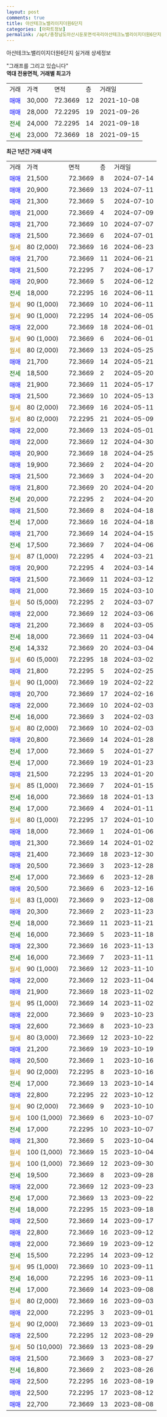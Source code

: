 ```yaml
---
layout: post
comments: true
title: 아산테크노밸리이지더원6단지
categories: [아파트정보]
permalink: /apt/충청남도아산시둔포면석곡리아산테크노밸리이지더원6단지
---
```


아산테크노밸리이지더원6단지 실거래 상세정보

<script type="text/javascript">
  google.charts.load('current', {'packages':['line', 'corechart']});
  google.charts.setOnLoadCallback(drawChart);

  function drawChart() {
    var data = new google.visualization.DataTable();
    data.addColumn('date', '거래일');
    data.addColumn('number', "매매");
    data.addColumn('number', "전세");
    data.addColumn('number', "전매");

    data.addRows([[new Date(Date.parse("2024-07-14")), 21500, null, null], [new Date(Date.parse("2024-07-11")), 20900, null, null], [new Date(Date.parse("2024-07-10")), 21300, null, null], [new Date(Date.parse("2024-07-09")), 21000, null, null], [new Date(Date.parse("2024-07-07")), 21700, null, null], [new Date(Date.parse("2024-07-01")), 21500, null, null], [new Date(Date.parse("2024-06-23")), null, null, null], [new Date(Date.parse("2024-06-21")), 21700, null, null], [new Date(Date.parse("2024-06-17")), 21500, null, null], [new Date(Date.parse("2024-06-12")), 20900, null, null], [new Date(Date.parse("2024-06-11")), null, 18000, null], [new Date(Date.parse("2024-06-11")), null, null, null], [new Date(Date.parse("2024-06-05")), null, null, null], [new Date(Date.parse("2024-06-01")), 22000, null, null], [new Date(Date.parse("2024-06-01")), null, null, null], [new Date(Date.parse("2024-05-25")), null, null, null], [new Date(Date.parse("2024-05-21")), 21700, null, null], [new Date(Date.parse("2024-05-20")), null, 18500, null], [new Date(Date.parse("2024-05-17")), 21900, null, null], [new Date(Date.parse("2024-05-13")), 21500, null, null], [new Date(Date.parse("2024-05-11")), null, null, null], [new Date(Date.parse("2024-05-09")), null, null, null], [new Date(Date.parse("2024-05-01")), 22000, null, null], [new Date(Date.parse("2024-04-30")), 22000, null, null], [new Date(Date.parse("2024-04-25")), 20900, null, null], [new Date(Date.parse("2024-04-20")), 19900, null, null], [new Date(Date.parse("2024-04-20")), 21500, null, null], [new Date(Date.parse("2024-04-20")), 21800, null, null], [new Date(Date.parse("2024-04-20")), null, 20000, null], [new Date(Date.parse("2024-04-18")), 21500, null, null], [new Date(Date.parse("2024-04-18")), null, 17000, null], [new Date(Date.parse("2024-04-15")), 21700, null, null], [new Date(Date.parse("2024-04-06")), null, 17500, null], [new Date(Date.parse("2024-03-21")), null, null, null], [new Date(Date.parse("2024-03-14")), 20900, null, null], [new Date(Date.parse("2024-03-12")), 21500, null, null], [new Date(Date.parse("2024-03-10")), 21000, null, null], [new Date(Date.parse("2024-03-07")), null, null, null], [new Date(Date.parse("2024-03-06")), 22000, null, null], [new Date(Date.parse("2024-03-05")), 21200, null, null], [new Date(Date.parse("2024-03-04")), null, 18000, null], [new Date(Date.parse("2024-03-04")), null, 14332, null], [new Date(Date.parse("2024-03-02")), null, null, null], [new Date(Date.parse("2024-02-25")), 21800, null, null], [new Date(Date.parse("2024-02-22")), null, null, null], [new Date(Date.parse("2024-02-16")), 20700, null, null], [new Date(Date.parse("2024-02-03")), 22000, null, null], [new Date(Date.parse("2024-02-03")), null, 16000, null], [new Date(Date.parse("2024-02-03")), null, null, null], [new Date(Date.parse("2024-01-28")), 20800, null, null], [new Date(Date.parse("2024-01-27")), null, 17000, null], [new Date(Date.parse("2024-01-23")), null, 17000, null], [new Date(Date.parse("2024-01-20")), 21500, null, null], [new Date(Date.parse("2024-01-15")), null, null, null], [new Date(Date.parse("2024-01-13")), null, 16000, null], [new Date(Date.parse("2024-01-11")), null, 17000, null], [new Date(Date.parse("2024-01-10")), null, null, null], [new Date(Date.parse("2024-01-06")), 18000, null, null], [new Date(Date.parse("2024-01-02")), 21300, null, null], [new Date(Date.parse("2023-12-30")), 21400, null, null], [new Date(Date.parse("2023-12-28")), 20500, null, null], [new Date(Date.parse("2023-12-28")), null, 17000, null], [new Date(Date.parse("2023-12-16")), 20500, null, null], [new Date(Date.parse("2023-12-08")), null, null, null], [new Date(Date.parse("2023-11-23")), 20300, null, null], [new Date(Date.parse("2023-11-21")), null, 18000, null], [new Date(Date.parse("2023-11-18")), null, 16000, null], [new Date(Date.parse("2023-11-13")), 22300, null, null], [new Date(Date.parse("2023-11-11")), null, 16000, null], [new Date(Date.parse("2023-11-10")), null, null, null], [new Date(Date.parse("2023-11-04")), 22000, null, null], [new Date(Date.parse("2023-11-02")), 21900, null, null], [new Date(Date.parse("2023-11-02")), null, null, null], [new Date(Date.parse("2023-10-23")), 22000, null, null], [new Date(Date.parse("2023-10-23")), 22600, null, null], [new Date(Date.parse("2023-10-22")), null, null, null], [new Date(Date.parse("2023-10-19")), 21200, null, null], [new Date(Date.parse("2023-10-16")), 20500, null, null], [new Date(Date.parse("2023-10-16")), null, null, null], [new Date(Date.parse("2023-10-14")), null, 17000, null], [new Date(Date.parse("2023-10-12")), 22800, null, null], [new Date(Date.parse("2023-10-10")), null, null, null], [new Date(Date.parse("2023-10-07")), null, null, null], [new Date(Date.parse("2023-10-07")), null, 17000, null], [new Date(Date.parse("2023-10-04")), 21300, null, null], [new Date(Date.parse("2023-10-04")), null, null, null], [new Date(Date.parse("2023-09-30")), null, null, null], [new Date(Date.parse("2023-09-28")), null, 19500, null], [new Date(Date.parse("2023-09-23")), 22000, null, null], [new Date(Date.parse("2023-09-22")), null, 17000, null], [new Date(Date.parse("2023-09-18")), null, 18000, null], [new Date(Date.parse("2023-09-17")), 22500, null, null], [new Date(Date.parse("2023-09-12")), 22800, null, null], [new Date(Date.parse("2023-09-12")), 22000, null, null], [new Date(Date.parse("2023-09-12")), null, 15500, null], [new Date(Date.parse("2023-09-11")), null, null, null], [new Date(Date.parse("2023-09-11")), null, 16000, null], [new Date(Date.parse("2023-09-08")), null, 17000, null], [new Date(Date.parse("2023-09-03")), null, null, null], [new Date(Date.parse("2023-09-01")), 22000, null, null], [new Date(Date.parse("2023-09-01")), null, null, null], [new Date(Date.parse("2023-08-29")), 22500, null, null], [new Date(Date.parse("2023-08-29")), null, null, null], [new Date(Date.parse("2023-08-27")), 21500, null, null], [new Date(Date.parse("2023-08-26")), null, 16800, null], [new Date(Date.parse("2023-08-19")), 22500, null, null], [new Date(Date.parse("2023-08-12")), 22500, null, null], [new Date(Date.parse("2023-08-08")), 22700, null, null]]);

    var options = {
      hAxis: {
        format: 'yyyy/MM/dd'
      },    
      lineWidth: 0,
      pointsVisible: true,    
      title: '최근 1년간 유형별 실거래가 분포',
      legend: { position: 'bottom' }
    };

    var formatter = new google.visualization.NumberFormat({pattern:'###,###'} );
    formatter.format(data, 1);
    formatter.format(data, 2);
    
    setTimeout(function() {
        var chart = new google.visualization.LineChart(document.getElementById('columnchart_material'));
        chart.draw(data, (options));
        document.getElementById('loading').style.display = 'none';
    }, 200);
  }
</script>


<div id="loading" style="z-index:20; display: block; margin-left: 0px">"그래프를 그리고 있습니다"</div>
<div id="columnchart_material" style="width: 95%; margin-left: 0px; display: block"></div>
<!-- contents start -->
<b>역대 전용면적, 거래별 최고가</b>
<table class="sortable">
    <tr>
      <td>거래</td>
      <td>가격</td>
      <td>면적</td>
      <td>층</td>
      <td>거래일</td>
    </tr>
        <tr>
          <td><a style="color: blue">매매</a></td>
          <td>30,000</td>
          <td>72.3669</td>
          <td>12</td>
          <td>2021-10-08</td>
        </tr>            <tr>
          <td><a style="color: blue">매매</a></td>
          <td>28,000</td>
          <td>72.2295</td>
          <td>19</td>
          <td>2021-09-26</td>
        </tr>        
        <tr>
              <td><a style="color: darkgreen">전세</a></td>
              <td>24,000</td>
              <td>72.2295</td>
              <td>14</td>
              <td>2021-09-18</td>
            </tr>            <tr>
              <td><a style="color: darkgreen">전세</a></td>
              <td>23,000</td>
              <td>72.3669</td>
              <td>18</td>
              <td>2021-09-15</td>
            </tr>        
    
</table>

<b>최근 1년간 거래 내역</b>

<table class="sortable">
    <tr>
      <td>거래</td>
      <td>가격</td>
      <td>면적</td>
      <td>층</td>
      <td>거래일</td>
    </tr>
    <tr>
      <td><a style="color: blue">매매</a></td>
      <td>21,500</td>
      <td>72.3669</td>
      <td>8</td>
      <td>2024-07-14</td>
    </tr>          <tr>
      <td><a style="color: blue">매매</a></td>
      <td>20,900</td>
      <td>72.3669</td>
      <td>13</td>
      <td>2024-07-11</td>
    </tr>          <tr>
      <td><a style="color: blue">매매</a></td>
      <td>21,300</td>
      <td>72.3669</td>
      <td>5</td>
      <td>2024-07-10</td>
    </tr>          <tr>
      <td><a style="color: blue">매매</a></td>
      <td>21,000</td>
      <td>72.3669</td>
      <td>4</td>
      <td>2024-07-09</td>
    </tr>          <tr>
      <td><a style="color: blue">매매</a></td>
      <td>21,700</td>
      <td>72.3669</td>
      <td>10</td>
      <td>2024-07-07</td>
    </tr>          <tr>
      <td><a style="color: blue">매매</a></td>
      <td>21,500</td>
      <td>72.3669</td>
      <td>6</td>
      <td>2024-07-01</td>
    </tr>          <tr>
      <td><a style="color: darkgoldenrod">월세</a></td>
      <td>80 (2,000)</td>
      <td>72.3669</td>
      <td>16</td>
      <td>2024-06-23</td>
    </tr>          <tr>
      <td><a style="color: blue">매매</a></td>
      <td>21,700</td>
      <td>72.3669</td>
      <td>11</td>
      <td>2024-06-21</td>
    </tr>          <tr>
      <td><a style="color: blue">매매</a></td>
      <td>21,500</td>
      <td>72.2295</td>
      <td>7</td>
      <td>2024-06-17</td>
    </tr>          <tr>
      <td><a style="color: blue">매매</a></td>
      <td>20,900</td>
      <td>72.3669</td>
      <td>5</td>
      <td>2024-06-12</td>
    </tr>          <tr>
      <td><a style="color: darkgreen">전세</a></td>
      <td>18,000</td>
      <td>72.2295</td>
      <td>16</td>
      <td>2024-06-11</td>
    </tr>          <tr>
      <td><a style="color: darkgoldenrod">월세</a></td>
      <td>90 (1,000)</td>
      <td>72.3669</td>
      <td>10</td>
      <td>2024-06-11</td>
    </tr>          <tr>
      <td><a style="color: darkgoldenrod">월세</a></td>
      <td>90 (1,000)</td>
      <td>72.2295</td>
      <td>14</td>
      <td>2024-06-05</td>
    </tr>          <tr>
      <td><a style="color: blue">매매</a></td>
      <td>22,000</td>
      <td>72.3669</td>
      <td>18</td>
      <td>2024-06-01</td>
    </tr>          <tr>
      <td><a style="color: darkgoldenrod">월세</a></td>
      <td>90 (1,000)</td>
      <td>72.3669</td>
      <td>6</td>
      <td>2024-06-01</td>
    </tr>          <tr>
      <td><a style="color: darkgoldenrod">월세</a></td>
      <td>80 (2,000)</td>
      <td>72.3669</td>
      <td>13</td>
      <td>2024-05-25</td>
    </tr>          <tr>
      <td><a style="color: blue">매매</a></td>
      <td>21,700</td>
      <td>72.3669</td>
      <td>14</td>
      <td>2024-05-21</td>
    </tr>          <tr>
      <td><a style="color: darkgreen">전세</a></td>
      <td>18,500</td>
      <td>72.3669</td>
      <td>2</td>
      <td>2024-05-20</td>
    </tr>          <tr>
      <td><a style="color: blue">매매</a></td>
      <td>21,900</td>
      <td>72.3669</td>
      <td>11</td>
      <td>2024-05-17</td>
    </tr>          <tr>
      <td><a style="color: blue">매매</a></td>
      <td>21,500</td>
      <td>72.3669</td>
      <td>10</td>
      <td>2024-05-13</td>
    </tr>          <tr>
      <td><a style="color: darkgoldenrod">월세</a></td>
      <td>80 (2,000)</td>
      <td>72.3669</td>
      <td>16</td>
      <td>2024-05-11</td>
    </tr>          <tr>
      <td><a style="color: darkgoldenrod">월세</a></td>
      <td>80 (2,000)</td>
      <td>72.2295</td>
      <td>21</td>
      <td>2024-05-09</td>
    </tr>          <tr>
      <td><a style="color: blue">매매</a></td>
      <td>22,000</td>
      <td>72.3669</td>
      <td>13</td>
      <td>2024-05-01</td>
    </tr>          <tr>
      <td><a style="color: blue">매매</a></td>
      <td>22,000</td>
      <td>72.3669</td>
      <td>12</td>
      <td>2024-04-30</td>
    </tr>          <tr>
      <td><a style="color: blue">매매</a></td>
      <td>20,900</td>
      <td>72.3669</td>
      <td>18</td>
      <td>2024-04-25</td>
    </tr>          <tr>
      <td><a style="color: blue">매매</a></td>
      <td>19,900</td>
      <td>72.3669</td>
      <td>2</td>
      <td>2024-04-20</td>
    </tr>          <tr>
      <td><a style="color: blue">매매</a></td>
      <td>21,500</td>
      <td>72.3669</td>
      <td>3</td>
      <td>2024-04-20</td>
    </tr>          <tr>
      <td><a style="color: blue">매매</a></td>
      <td>21,800</td>
      <td>72.3669</td>
      <td>20</td>
      <td>2024-04-20</td>
    </tr>          <tr>
      <td><a style="color: darkgreen">전세</a></td>
      <td>20,000</td>
      <td>72.2295</td>
      <td>2</td>
      <td>2024-04-20</td>
    </tr>          <tr>
      <td><a style="color: blue">매매</a></td>
      <td>21,500</td>
      <td>72.3669</td>
      <td>8</td>
      <td>2024-04-18</td>
    </tr>          <tr>
      <td><a style="color: darkgreen">전세</a></td>
      <td>17,000</td>
      <td>72.3669</td>
      <td>16</td>
      <td>2024-04-18</td>
    </tr>          <tr>
      <td><a style="color: blue">매매</a></td>
      <td>21,700</td>
      <td>72.3669</td>
      <td>14</td>
      <td>2024-04-15</td>
    </tr>          <tr>
      <td><a style="color: darkgreen">전세</a></td>
      <td>17,500</td>
      <td>72.3669</td>
      <td>7</td>
      <td>2024-04-06</td>
    </tr>          <tr>
      <td><a style="color: darkgoldenrod">월세</a></td>
      <td>87 (1,000)</td>
      <td>72.2295</td>
      <td>4</td>
      <td>2024-03-21</td>
    </tr>          <tr>
      <td><a style="color: blue">매매</a></td>
      <td>20,900</td>
      <td>72.2295</td>
      <td>4</td>
      <td>2024-03-14</td>
    </tr>          <tr>
      <td><a style="color: blue">매매</a></td>
      <td>21,500</td>
      <td>72.3669</td>
      <td>11</td>
      <td>2024-03-12</td>
    </tr>          <tr>
      <td><a style="color: blue">매매</a></td>
      <td>21,000</td>
      <td>72.3669</td>
      <td>15</td>
      <td>2024-03-10</td>
    </tr>          <tr>
      <td><a style="color: darkgoldenrod">월세</a></td>
      <td>50 (5,000)</td>
      <td>72.2295</td>
      <td>2</td>
      <td>2024-03-07</td>
    </tr>          <tr>
      <td><a style="color: blue">매매</a></td>
      <td>22,000</td>
      <td>72.3669</td>
      <td>12</td>
      <td>2024-03-06</td>
    </tr>          <tr>
      <td><a style="color: blue">매매</a></td>
      <td>21,200</td>
      <td>72.3669</td>
      <td>8</td>
      <td>2024-03-05</td>
    </tr>          <tr>
      <td><a style="color: darkgreen">전세</a></td>
      <td>18,000</td>
      <td>72.3669</td>
      <td>11</td>
      <td>2024-03-04</td>
    </tr>          <tr>
      <td><a style="color: darkgreen">전세</a></td>
      <td>14,332</td>
      <td>72.3669</td>
      <td>20</td>
      <td>2024-03-04</td>
    </tr>          <tr>
      <td><a style="color: darkgoldenrod">월세</a></td>
      <td>60 (5,000)</td>
      <td>72.2295</td>
      <td>18</td>
      <td>2024-03-02</td>
    </tr>          <tr>
      <td><a style="color: blue">매매</a></td>
      <td>21,800</td>
      <td>72.2295</td>
      <td>5</td>
      <td>2024-02-25</td>
    </tr>          <tr>
      <td><a style="color: darkgoldenrod">월세</a></td>
      <td>90 (1,000)</td>
      <td>72.3669</td>
      <td>19</td>
      <td>2024-02-22</td>
    </tr>          <tr>
      <td><a style="color: blue">매매</a></td>
      <td>20,700</td>
      <td>72.3669</td>
      <td>17</td>
      <td>2024-02-16</td>
    </tr>          <tr>
      <td><a style="color: blue">매매</a></td>
      <td>22,000</td>
      <td>72.3669</td>
      <td>10</td>
      <td>2024-02-03</td>
    </tr>          <tr>
      <td><a style="color: darkgreen">전세</a></td>
      <td>16,000</td>
      <td>72.3669</td>
      <td>3</td>
      <td>2024-02-03</td>
    </tr>          <tr>
      <td><a style="color: darkgoldenrod">월세</a></td>
      <td>80 (2,000)</td>
      <td>72.3669</td>
      <td>10</td>
      <td>2024-02-03</td>
    </tr>          <tr>
      <td><a style="color: blue">매매</a></td>
      <td>20,800</td>
      <td>72.3669</td>
      <td>14</td>
      <td>2024-01-28</td>
    </tr>          <tr>
      <td><a style="color: darkgreen">전세</a></td>
      <td>17,000</td>
      <td>72.3669</td>
      <td>5</td>
      <td>2024-01-27</td>
    </tr>          <tr>
      <td><a style="color: darkgreen">전세</a></td>
      <td>17,000</td>
      <td>72.3669</td>
      <td>19</td>
      <td>2024-01-23</td>
    </tr>          <tr>
      <td><a style="color: blue">매매</a></td>
      <td>21,500</td>
      <td>72.2295</td>
      <td>13</td>
      <td>2024-01-20</td>
    </tr>          <tr>
      <td><a style="color: darkgoldenrod">월세</a></td>
      <td>85 (1,000)</td>
      <td>72.3669</td>
      <td>7</td>
      <td>2024-01-15</td>
    </tr>          <tr>
      <td><a style="color: darkgreen">전세</a></td>
      <td>16,000</td>
      <td>72.3669</td>
      <td>18</td>
      <td>2024-01-13</td>
    </tr>          <tr>
      <td><a style="color: darkgreen">전세</a></td>
      <td>17,000</td>
      <td>72.3669</td>
      <td>4</td>
      <td>2024-01-11</td>
    </tr>          <tr>
      <td><a style="color: darkgoldenrod">월세</a></td>
      <td>80 (1,000)</td>
      <td>72.2295</td>
      <td>17</td>
      <td>2024-01-10</td>
    </tr>          <tr>
      <td><a style="color: blue">매매</a></td>
      <td>18,000</td>
      <td>72.3669</td>
      <td>1</td>
      <td>2024-01-06</td>
    </tr>          <tr>
      <td><a style="color: blue">매매</a></td>
      <td>21,300</td>
      <td>72.3669</td>
      <td>14</td>
      <td>2024-01-02</td>
    </tr>          <tr>
      <td><a style="color: blue">매매</a></td>
      <td>21,400</td>
      <td>72.3669</td>
      <td>18</td>
      <td>2023-12-30</td>
    </tr>          <tr>
      <td><a style="color: blue">매매</a></td>
      <td>20,500</td>
      <td>72.3669</td>
      <td>3</td>
      <td>2023-12-28</td>
    </tr>          <tr>
      <td><a style="color: darkgreen">전세</a></td>
      <td>17,000</td>
      <td>72.3669</td>
      <td>6</td>
      <td>2023-12-28</td>
    </tr>          <tr>
      <td><a style="color: blue">매매</a></td>
      <td>20,500</td>
      <td>72.3669</td>
      <td>6</td>
      <td>2023-12-16</td>
    </tr>          <tr>
      <td><a style="color: darkgoldenrod">월세</a></td>
      <td>83 (1,000)</td>
      <td>72.3669</td>
      <td>9</td>
      <td>2023-12-08</td>
    </tr>          <tr>
      <td><a style="color: blue">매매</a></td>
      <td>20,300</td>
      <td>72.3669</td>
      <td>2</td>
      <td>2023-11-23</td>
    </tr>          <tr>
      <td><a style="color: darkgreen">전세</a></td>
      <td>18,000</td>
      <td>72.3669</td>
      <td>11</td>
      <td>2023-11-21</td>
    </tr>          <tr>
      <td><a style="color: darkgreen">전세</a></td>
      <td>16,000</td>
      <td>72.3669</td>
      <td>5</td>
      <td>2023-11-18</td>
    </tr>          <tr>
      <td><a style="color: blue">매매</a></td>
      <td>22,300</td>
      <td>72.3669</td>
      <td>16</td>
      <td>2023-11-13</td>
    </tr>          <tr>
      <td><a style="color: darkgreen">전세</a></td>
      <td>16,000</td>
      <td>72.3669</td>
      <td>7</td>
      <td>2023-11-11</td>
    </tr>          <tr>
      <td><a style="color: darkgoldenrod">월세</a></td>
      <td>90 (1,000)</td>
      <td>72.3669</td>
      <td>12</td>
      <td>2023-11-10</td>
    </tr>          <tr>
      <td><a style="color: blue">매매</a></td>
      <td>22,000</td>
      <td>72.3669</td>
      <td>12</td>
      <td>2023-11-04</td>
    </tr>          <tr>
      <td><a style="color: blue">매매</a></td>
      <td>21,900</td>
      <td>72.3669</td>
      <td>18</td>
      <td>2023-11-02</td>
    </tr>          <tr>
      <td><a style="color: darkgoldenrod">월세</a></td>
      <td>95 (1,000)</td>
      <td>72.3669</td>
      <td>14</td>
      <td>2023-11-02</td>
    </tr>          <tr>
      <td><a style="color: blue">매매</a></td>
      <td>22,000</td>
      <td>72.3669</td>
      <td>9</td>
      <td>2023-10-23</td>
    </tr>          <tr>
      <td><a style="color: blue">매매</a></td>
      <td>22,600</td>
      <td>72.3669</td>
      <td>8</td>
      <td>2023-10-23</td>
    </tr>          <tr>
      <td><a style="color: darkgoldenrod">월세</a></td>
      <td>80 (3,000)</td>
      <td>72.3669</td>
      <td>12</td>
      <td>2023-10-22</td>
    </tr>          <tr>
      <td><a style="color: blue">매매</a></td>
      <td>21,200</td>
      <td>72.3669</td>
      <td>19</td>
      <td>2023-10-19</td>
    </tr>          <tr>
      <td><a style="color: blue">매매</a></td>
      <td>20,500</td>
      <td>72.3669</td>
      <td>1</td>
      <td>2023-10-16</td>
    </tr>          <tr>
      <td><a style="color: darkgoldenrod">월세</a></td>
      <td>90 (2,000)</td>
      <td>72.2295</td>
      <td>8</td>
      <td>2023-10-16</td>
    </tr>          <tr>
      <td><a style="color: darkgreen">전세</a></td>
      <td>17,000</td>
      <td>72.3669</td>
      <td>13</td>
      <td>2023-10-14</td>
    </tr>          <tr>
      <td><a style="color: blue">매매</a></td>
      <td>22,800</td>
      <td>72.2295</td>
      <td>22</td>
      <td>2023-10-12</td>
    </tr>          <tr>
      <td><a style="color: darkgoldenrod">월세</a></td>
      <td>90 (2,000)</td>
      <td>72.3669</td>
      <td>9</td>
      <td>2023-10-10</td>
    </tr>          <tr>
      <td><a style="color: darkgoldenrod">월세</a></td>
      <td>100 (1,000)</td>
      <td>72.3669</td>
      <td>6</td>
      <td>2023-10-07</td>
    </tr>          <tr>
      <td><a style="color: darkgreen">전세</a></td>
      <td>17,000</td>
      <td>72.2295</td>
      <td>10</td>
      <td>2023-10-07</td>
    </tr>          <tr>
      <td><a style="color: blue">매매</a></td>
      <td>21,300</td>
      <td>72.3669</td>
      <td>5</td>
      <td>2023-10-04</td>
    </tr>          <tr>
      <td><a style="color: darkgoldenrod">월세</a></td>
      <td>100 (1,000)</td>
      <td>72.3669</td>
      <td>15</td>
      <td>2023-10-04</td>
    </tr>          <tr>
      <td><a style="color: darkgoldenrod">월세</a></td>
      <td>100 (1,000)</td>
      <td>72.3669</td>
      <td>12</td>
      <td>2023-09-30</td>
    </tr>          <tr>
      <td><a style="color: darkgreen">전세</a></td>
      <td>19,500</td>
      <td>72.3669</td>
      <td>8</td>
      <td>2023-09-28</td>
    </tr>          <tr>
      <td><a style="color: blue">매매</a></td>
      <td>22,000</td>
      <td>72.3669</td>
      <td>12</td>
      <td>2023-09-23</td>
    </tr>          <tr>
      <td><a style="color: darkgreen">전세</a></td>
      <td>17,000</td>
      <td>72.3669</td>
      <td>13</td>
      <td>2023-09-22</td>
    </tr>          <tr>
      <td><a style="color: darkgreen">전세</a></td>
      <td>18,000</td>
      <td>72.2295</td>
      <td>15</td>
      <td>2023-09-18</td>
    </tr>          <tr>
      <td><a style="color: blue">매매</a></td>
      <td>22,500</td>
      <td>72.3669</td>
      <td>14</td>
      <td>2023-09-17</td>
    </tr>          <tr>
      <td><a style="color: blue">매매</a></td>
      <td>22,800</td>
      <td>72.3669</td>
      <td>16</td>
      <td>2023-09-12</td>
    </tr>          <tr>
      <td><a style="color: blue">매매</a></td>
      <td>22,000</td>
      <td>72.3669</td>
      <td>19</td>
      <td>2023-09-12</td>
    </tr>          <tr>
      <td><a style="color: darkgreen">전세</a></td>
      <td>15,500</td>
      <td>72.2295</td>
      <td>14</td>
      <td>2023-09-12</td>
    </tr>          <tr>
      <td><a style="color: darkgoldenrod">월세</a></td>
      <td>95 (1,000)</td>
      <td>72.3669</td>
      <td>10</td>
      <td>2023-09-11</td>
    </tr>          <tr>
      <td><a style="color: darkgreen">전세</a></td>
      <td>16,000</td>
      <td>72.2295</td>
      <td>16</td>
      <td>2023-09-11</td>
    </tr>          <tr>
      <td><a style="color: darkgreen">전세</a></td>
      <td>17,000</td>
      <td>72.3669</td>
      <td>14</td>
      <td>2023-09-08</td>
    </tr>          <tr>
      <td><a style="color: darkgoldenrod">월세</a></td>
      <td>80 (2,000)</td>
      <td>72.3669</td>
      <td>16</td>
      <td>2023-09-03</td>
    </tr>          <tr>
      <td><a style="color: blue">매매</a></td>
      <td>22,000</td>
      <td>72.2295</td>
      <td>3</td>
      <td>2023-09-01</td>
    </tr>          <tr>
      <td><a style="color: darkgoldenrod">월세</a></td>
      <td>90 (2,000)</td>
      <td>72.3669</td>
      <td>13</td>
      <td>2023-09-01</td>
    </tr>          <tr>
      <td><a style="color: blue">매매</a></td>
      <td>22,500</td>
      <td>72.2295</td>
      <td>12</td>
      <td>2023-08-29</td>
    </tr>          <tr>
      <td><a style="color: darkgoldenrod">월세</a></td>
      <td>50 (10,000)</td>
      <td>72.3669</td>
      <td>13</td>
      <td>2023-08-29</td>
    </tr>          <tr>
      <td><a style="color: blue">매매</a></td>
      <td>21,500</td>
      <td>72.3669</td>
      <td>3</td>
      <td>2023-08-27</td>
    </tr>          <tr>
      <td><a style="color: darkgreen">전세</a></td>
      <td>16,800</td>
      <td>72.3669</td>
      <td>2</td>
      <td>2023-08-26</td>
    </tr>          <tr>
      <td><a style="color: blue">매매</a></td>
      <td>22,500</td>
      <td>72.2295</td>
      <td>16</td>
      <td>2023-08-19</td>
    </tr>          <tr>
      <td><a style="color: blue">매매</a></td>
      <td>22,500</td>
      <td>72.2295</td>
      <td>17</td>
      <td>2023-08-12</td>
    </tr>          <tr>
      <td><a style="color: blue">매매</a></td>
      <td>22,700</td>
      <td>72.3669</td>
      <td>13</td>
      <td>2023-08-08</td>
    </tr>      </table>
<!-- contents end -->    

